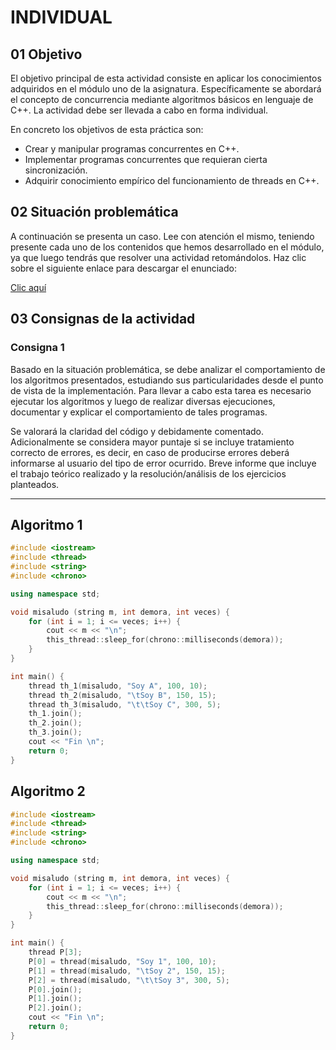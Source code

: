 # INDIVIDUAL

## 01 Objetivo

El objetivo principal de esta actividad consiste en aplicar los conocimientos adquiridos en el módulo uno de la asignatura. Específicamente se abordará el concepto de concurrencia mediante algoritmos básicos en lenguaje de C++. La actividad debe ser llevada a cabo en forma individual.

En concreto los objetivos de esta práctica son:

- Crear y manipular programas concurrentes en C++.
- Implementar programas concurrentes que requieran cierta sincronización.
- Adquirir conocimiento empírico del funcionamiento de threads en C++.

## 02 Situación problemática

A continuación se presenta un caso. Lee con atención el mismo, teniendo presente cada uno de los contenidos que hemos desarrollado en el módulo, ya que luego tendrás que resolver una actividad retomándolos. Haz clic sobre el siguiente enlace para descargar el enunciado:

[Clic aquí](https://siglo21.instructure.com/courses/34593/assignments/394491)

## 03 Consignas de la actividad

### Consigna 1

Basado en la situación problemática, se debe analizar el comportamiento de los algoritmos presentados, estudiando sus particularidades desde el punto de vista de la implementación. Para llevar a cabo esta tarea es necesario ejecutar los algoritmos y luego de realizar diversas ejecuciones, documentar y explicar el comportamiento de tales programas.

Se valorará la claridad del código y debidamente comentado. Adicionalmente se considera mayor puntaje si se incluye tratamiento correcto de errores, es decir, en caso de producirse errores deberá informarse al usuario del tipo de error ocurrido. Breve informe que incluye el trabajo teórico realizado y la resolución/análisis de los ejercicios planteados.

---

## Algoritmo 1

```cpp
#include <iostream>
#include <thread>
#include <string>
#include <chrono>

using namespace std;

void misaludo (string m, int demora, int veces) {
    for (int i = 1; i <= veces; i++) {
        cout << m << "\n";
        this_thread::sleep_for(chrono::milliseconds(demora));
    }
}

int main() {
    thread th_1(misaludo, "Soy A", 100, 10);
    thread th_2(misaludo, "\tSoy B", 150, 15);
    thread th_3(misaludo, "\t\tSoy C", 300, 5);
    th_1.join();
    th_2.join();
    th_3.join();
    cout << "Fin \n";
    return 0;
}
```

## Algoritmo 2

```cpp
#include <iostream>
#include <thread>
#include <string>
#include <chrono>

using namespace std;

void misaludo (string m, int demora, int veces) {
    for (int i = 1; i <= veces; i++) {
        cout << m << "\n";
        this_thread::sleep_for(chrono::milliseconds(demora));
    }
}

int main() {
    thread P[3];
    P[0] = thread(misaludo, "Soy 1", 100, 10);
    P[1] = thread(misaludo, "\tSoy 2", 150, 15);
    P[2] = thread(misaludo, "\t\tSoy 3", 300, 5);
    P[0].join();
    P[1].join();
    P[2].join();
    cout << "Fin \n";
    return 0;
}
```


